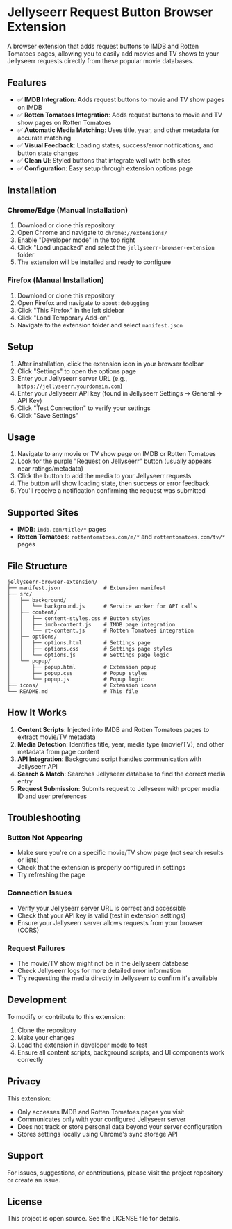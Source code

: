 # Jellyseerr Request Button Browser Extension

A browser extension that adds request buttons to IMDB and Rotten Tomatoes pages, allowing you to easily add movies and TV shows to your Jellyseerr requests directly from these popular movie databases.

## Features

- ✅ **IMDB Integration**: Adds request buttons to movie and TV show pages on IMDB
- ✅ **Rotten Tomatoes Integration**: Adds request buttons to movie and TV show pages on Rotten Tomatoes  
- ✅ **Automatic Media Matching**: Uses title, year, and other metadata for accurate matching
- ✅ **Visual Feedback**: Loading states, success/error notifications, and button state changes
- ✅ **Clean UI**: Styled buttons that integrate well with both sites
- ✅ **Configuration**: Easy setup through extension options page

## Installation

### Chrome/Edge (Manual Installation)

1. Download or clone this repository
2. Open Chrome and navigate to `chrome://extensions/`
3. Enable "Developer mode" in the top right
4. Click "Load unpacked" and select the `jellyseerr-browser-extension` folder
5. The extension will be installed and ready to configure

### Firefox (Manual Installation)

1. Download or clone this repository
2. Open Firefox and navigate to `about:debugging`
3. Click "This Firefox" in the left sidebar
4. Click "Load Temporary Add-on"
5. Navigate to the extension folder and select `manifest.json`

## Setup

1. After installation, click the extension icon in your browser toolbar
2. Click "Settings" to open the options page
3. Enter your Jellyseerr server URL (e.g., `https://jellyseerr.yourdomain.com`)
4. Enter your Jellyseerr API key (found in Jellyseerr Settings → General → API Key)
5. Click "Test Connection" to verify your settings
6. Click "Save Settings"

## Usage

1. Navigate to any movie or TV show page on IMDB or Rotten Tomatoes
2. Look for the purple "Request on Jellyseerr" button (usually appears near ratings/metadata)
3. Click the button to add the media to your Jellyseerr requests
4. The button will show loading state, then success or error feedback
5. You'll receive a notification confirming the request was submitted

## Supported Sites

- **IMDB**: `imdb.com/title/*` pages
- **Rotten Tomatoes**: `rottentomatoes.com/m/*` and `rottentomatoes.com/tv/*` pages

## File Structure

```
jellyseerr-browser-extension/
├── manifest.json              # Extension manifest
├── src/
│   ├── background/
│   │   └── background.js      # Service worker for API calls
│   ├── content/
│   │   ├── content-styles.css # Button styles
│   │   ├── imdb-content.js    # IMDB page integration
│   │   └── rt-content.js      # Rotten Tomatoes integration
│   ├── options/
│   │   ├── options.html       # Settings page
│   │   ├── options.css        # Settings page styles
│   │   └── options.js         # Settings page logic
│   └── popup/
│       ├── popup.html         # Extension popup
│       ├── popup.css          # Popup styles
│       └── popup.js           # Popup logic
├── icons/                     # Extension icons
└── README.md                  # This file
```

## How It Works

1. **Content Scripts**: Injected into IMDB and Rotten Tomatoes pages to extract movie/TV metadata
2. **Media Detection**: Identifies title, year, media type (movie/TV), and other metadata from page content
3. **API Integration**: Background script handles communication with Jellyseerr API
4. **Search & Match**: Searches Jellyseerr database to find the correct media entry
5. **Request Submission**: Submits request to Jellyseerr with proper media ID and user preferences

## Troubleshooting

### Button Not Appearing
- Make sure you're on a specific movie/TV show page (not search results or lists)
- Check that the extension is properly configured in settings
- Try refreshing the page

### Connection Issues
- Verify your Jellyseerr server URL is correct and accessible
- Check that your API key is valid (test in extension settings)
- Ensure your Jellyseerr server allows requests from your browser (CORS)

### Request Failures
- The movie/TV show might not be in the Jellyseerr database
- Check Jellyseerr logs for more detailed error information
- Try requesting the media directly in Jellyseerr to confirm it's available

## Development

To modify or contribute to this extension:

1. Clone the repository
2. Make your changes
3. Load the extension in developer mode to test
4. Ensure all content scripts, background scripts, and UI components work correctly

## Privacy

This extension:
- Only accesses IMDB and Rotten Tomatoes pages you visit
- Communicates only with your configured Jellyseerr server
- Does not track or store personal data beyond your server configuration
- Stores settings locally using Chrome's sync storage API

## Support

For issues, suggestions, or contributions, please visit the project repository or create an issue.

## License

This project is open source. See the LICENSE file for details.